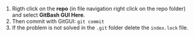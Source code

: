 1. Rigth click on the **repo** (in file navigation right click on the repo folder) and select **GitBash GUI Here**.
2. Then commit with GitGUI: 
   `git commit`
3. If the problem is not solved in the `.git` folder delete the `index.lock` file.